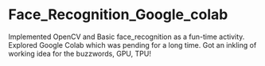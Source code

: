 # Face_Recognition_Google_colab
Implemented OpenCV and Basic face_recognition as a fun-time activity. Explored Google Colab which was pending for a long time. Got an inkling of working idea for the buzzwords, GPU, TPU!
